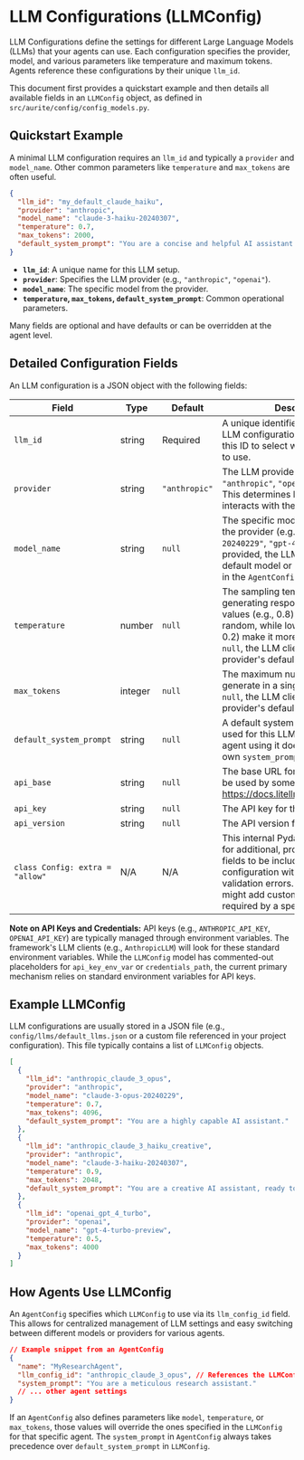 # LLM Configurations (LLMConfig)

LLM Configurations define the settings for different Large Language Models (LLMs) that your agents can use. Each configuration specifies the provider, model, and various parameters like temperature and maximum tokens. Agents reference these configurations by their unique `llm_id`.

This document first provides a quickstart example and then details all available fields in an `LLMConfig` object, as defined in `src/aurite/config/config_models.py`.

## Quickstart Example

A minimal LLM configuration requires an `llm_id` and typically a `provider` and `model_name`. Other common parameters like `temperature` and `max_tokens` are often useful.

```json
{
  "llm_id": "my_default_claude_haiku",
  "provider": "anthropic",
  "model_name": "claude-3-haiku-20240307",
  "temperature": 0.7,
  "max_tokens": 2000,
  "default_system_prompt": "You are a concise and helpful AI assistant."
}
```

-   **`llm_id`**: A unique name for this LLM setup.
-   **`provider`**: Specifies the LLM provider (e.g., `"anthropic"`, `"openai"`).
-   **`model_name`**: The specific model from the provider.
-   **`temperature`, `max_tokens`, `default_system_prompt`**: Common operational parameters.

Many fields are optional and have defaults or can be overridden at the agent level.

## Detailed Configuration Fields

An LLM configuration is a JSON object with the following fields:

| Field                   | Type   | Default     | Description                                                                                                                                                                                                                            |
| ----------------------- | ------ | ----------- | -------------------------------------------------------------------------------------------------------------------------------------------------------------------------------------------------------------------------------------- |
| `llm_id`                | string | Required    | A unique identifier for this specific LLM configuration. Agents will use this ID to select which LLM settings to use.                                                                                                                  |
| `provider`              | string | `"anthropic"` | The LLM provider. Examples: `"anthropic"`, `"openai"`, `"gemini"`. This determines how the framework interacts with the LLM service.                                                                                                    |
| `model_name`            | string | `null`      | The specific model name offered by the provider (e.g., `"claude-3-opus-20240229"`, `"gpt-4-turbo"`). If not provided, the LLM client might use a default model or require it to be set in the `AgentConfig`.                               |
| `temperature`           | number | `null`      | The sampling temperature to use for generating responses. Higher values (e.g., 0.8) make output more random, while lower values (e.g., 0.2) make it more deterministic. If `null`, the LLM client's default or the provider's default will be used. |
| `max_tokens`            | integer| `null`      | The maximum number of tokens to generate in a single response. If `null`, the LLM client's default or the provider's default will be used.                                                                                               |
| `default_system_prompt` | string | `null`      | A default system prompt that will be used for this LLM configuration if an agent using it doesn't specify its own `system_prompt`.                                                                                                      |
| `api_base` | string | `null`      | The base URL for the LLM. This will be used by some providers. See https://docs.litellm.ai/docs/providers |
| `api_key` | string | `null`      | The API key for the LLM. |
| `api_version` | string | `null`      | The API version for the LLM. |
| `class Config: extra = "allow"` | N/A    | N/A         | This internal Pydantic setting allows for additional, provider-specific fields to be included in the configuration without causing validation errors. For example, you might add custom parameters required by a specific LLM provider. |

**Note on API Keys and Credentials:**
API keys (e.g., `ANTHROPIC_API_KEY`, `OPENAI_API_KEY`) are typically managed through environment variables. The framework's LLM clients (e.g., `AnthropicLLM`) will look for these standard environment variables. While the `LLMConfig` model has commented-out placeholders for `api_key_env_var` or `credentials_path`, the current primary mechanism relies on standard environment variables for API keys.

## Example LLMConfig

LLM configurations are usually stored in a JSON file (e.g., `config/llms/default_llms.json` or a custom file referenced in your project configuration). This file typically contains a list of `LLMConfig` objects.

```json
[
  {
    "llm_id": "anthropic_claude_3_opus",
    "provider": "anthropic",
    "model_name": "claude-3-opus-20240229",
    "temperature": 0.7,
    "max_tokens": 4096,
    "default_system_prompt": "You are a highly capable AI assistant."
  },
  {
    "llm_id": "anthropic_claude_3_haiku_creative",
    "provider": "anthropic",
    "model_name": "claude-3-haiku-20240307",
    "temperature": 0.9,
    "max_tokens": 2048,
    "default_system_prompt": "You are a creative AI assistant, ready to brainstorm."
  },
  {
    "llm_id": "openai_gpt_4_turbo",
    "provider": "openai",
    "model_name": "gpt-4-turbo-preview",
    "temperature": 0.5,
    "max_tokens": 4000
  }
]
```

## How Agents Use LLMConfig

An `AgentConfig` specifies which `LLMConfig` to use via its `llm_config_id` field. This allows for centralized management of LLM settings and easy switching between different models or providers for various agents.

```json
// Example snippet from an AgentConfig
{
  "name": "MyResearchAgent",
  "llm_config_id": "anthropic_claude_3_opus", // References the LLMConfig above
  "system_prompt": "You are a meticulous research assistant."
  // ... other agent settings
}
```

If an `AgentConfig` also defines parameters like `model`, `temperature`, or `max_tokens`, those values will override the ones specified in the `LLMConfig` for that specific agent. The `system_prompt` in `AgentConfig` always takes precedence over `default_system_prompt` in `LLMConfig`.
